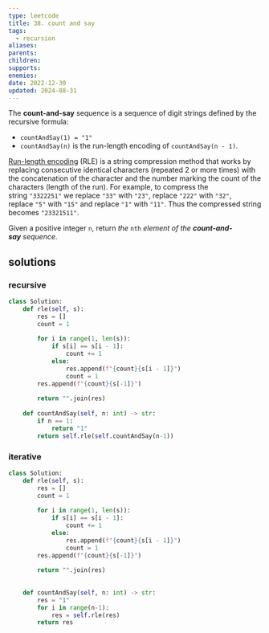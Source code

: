 ```yaml
---
type: leetcode
title: 38. count and say
tags:
  - recursion
aliases: 
parents: 
children: 
supports: 
enemies: 
date: 2022-12-30
updated: 2024-08-31
---
```


The **count-and-say** sequence is a sequence of digit strings defined by the recursive formula:

- `countAndSay(1) = "1"`
- `countAndSay(n)` is the run-length encoding of `countAndSay(n - 1)`.

[Run-length encoding](http://en.wikipedia.org/wiki/Run-length_encoding) (RLE) is a string compression method that works by replacing consecutive identical characters (repeated 2 or more times) with the concatenation of the character and the number marking the count of the characters (length of the run). For example, to compress the string `"3322251"` we replace `"33"` with `"23"`, replace `"222"` with `"32"`, replace `"5"` with `"15"` and replace `"1"` with `"11"`. Thus the compressed string becomes `"23321511"`.

Given a positive integer `n`, return _the_ `nth` _element of the **count-and-say** sequence_.

## solutions

### recursive

```python
class Solution:
	def rle(self, s):
		res = []
		count = 1
	  
		for i in range(1, len(s)):
			if s[i] == s[i - 1]:
				count += 1
			else:
				res.append(f"{count}{s[i - 1]}")
				count = 1
		res.append(f"{count}{s[-1]}")
	  
		return "".join(res)
	  
	def countAndSay(self, n: int) -> str:
		if n == 1:
			return "1"
		return self.rle(self.countAndSay(n-1))
```

### iterative

```python
class Solution:
	def rle(self, s):
		res = []
		count = 1
	  
		for i in range(1, len(s)):
			if s[i] == s[i - 1]:
				count += 1
			else:
				res.append(f"{count}{s[i - 1]}")
				count = 1
		res.append(f"{count}{s[-1]}")
	  
		return "".join(res)
	  
	
	def countAndSay(self, n: int) -> str:
		res = "1"
		for i in range(n-1):
			res = self.rle(res)
		return res
```
